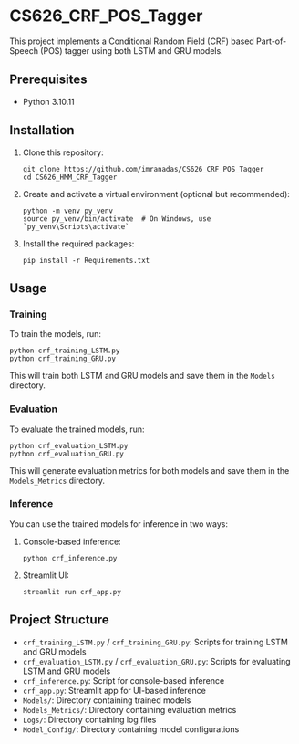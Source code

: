 ﻿# CS626_CRF_POS_Tagger

This project implements a Conditional Random Field (CRF) based Part-of-Speech (POS) tagger using both LSTM and GRU models.

## Prerequisites

- Python 3.10.11

## Installation

1. Clone this repository:
   ```
   git clone https://github.com/imranadas/CS626_CRF_POS_Tagger
   cd CS626_HMM_CRF_Tagger
   ```

2. Create and activate a virtual environment (optional but recommended):
   ```
   python -m venv py_venv
   source py_venv/bin/activate  # On Windows, use `py_venv\Scripts\activate`
   ```

3. Install the required packages:
   ```
   pip install -r Requirements.txt
   ```

## Usage

### Training

To train the models, run:

```
python crf_training_LSTM.py
python crf_training_GRU.py
```

This will train both LSTM and GRU models and save them in the `Models` directory.

### Evaluation

To evaluate the trained models, run:

```
python crf_evaluation_LSTM.py
python crf_evaluation_GRU.py
```

This will generate evaluation metrics for both models and save them in the `Models_Metrics` directory.

### Inference

You can use the trained models for inference in two ways:

1. Console-based inference:
   ```
   python crf_inference.py
   ```

2. Streamlit UI:
   ```
   streamlit run crf_app.py
   ```

## Project Structure

- `crf_training_LSTM.py` / `crf_training_GRU.py`: Scripts for training LSTM and GRU models
- `crf_evaluation_LSTM.py` / `crf_evaluation_GRU.py`: Scripts for evaluating LSTM and GRU models
- `crf_inference.py`: Script for console-based inference
- `crf_app.py`: Streamlit app for UI-based inference
- `Models/`: Directory containing trained models
- `Models_Metrics/`: Directory containing evaluation metrics
- `Logs/`: Directory containing log files
- `Model_Config/`: Directory containing model configurations
